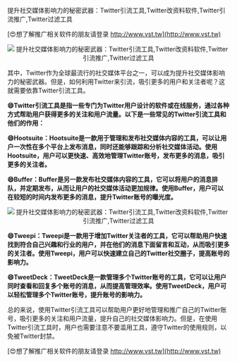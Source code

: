 提升社交媒体影响力的秘密武器：Twitter引流工具,Twitter改资料软件,Twitter引流推广,Twitter过滤工具

[😍想了解推广相关软件的朋友请登录 http://www.vst.tw](http://www.vst.tw)

 <center><img src="https://vst.tw/MP4/tuiguang/png/4.png" alt="提升社交媒体影响力的秘密武器：Twitter引流工具,Twitter改资料软件,Twitter引流推广,Twitter过滤工具"></center>

其中，Twitter作为全球最流行的社交媒体平台之一，可以成为提升社交媒体影响力的秘密武器。但是，如何利用Twitter来引流，吸引更多的用户和关注者呢？这就需要依靠Twitter引流工具。

**😄Twitter引流工具是指一些专门为Twitter用户设计的软件或在线服务，通过各种方式帮助用户获得更多的关注和用户流量。以下是一些常见的Twitter引流工具和他们的作用：**

**😄Hootsuite：Hootsuite是一款用于管理和发布社交媒体内容的工具，可以让用户一次性在多个平台上发布消息，同时还能够跟踪和分析社交媒体活动。使用Hootsuite，用户可以更快速、高效地管理Twitter账号，发布更多的消息，吸引更多的关注者。**

**😄Buffer：Buffer是另一款发布社交媒体内容的工具，它可以将用户的消息排队，并定期发布，从而让用户的社交媒体活动更加规律。使用Buffer，用户可以在较短的时间内发布更多的消息，提升Twitter账号的曝光度。**

 <center><img src="https://vst.tw/MP4/tuiguang/png/2.png" alt="提升社交媒体影响力的秘密武器：Twitter引流工具,Twitter改资料软件,Twitter引流推广,Twitter过滤工具"></center>

**😄Tweepi：Tweepi是一款用于增加Twitter关注者的工具，它可以帮助用户快速找到符合自己兴趣和行业的用户，并在他们的消息下面留言和互动，从而吸引更多的关注者。使用Tweepi，用户可以快速建立自己的Twitter社交圈子，提高账号的影响力。**

**😄TweetDeck：TweetDeck是一款管理多个Twitter账号的工具，它可以让用户同时查看和回复多个账号的消息，从而提高管理效率。使用TweetDeck，用户可以轻松管理多个Twitter账号，提升账号的影响力。**

总的来说，使用Twitter引流工具可以帮助用户更好地管理和推广自己的Twitter账号，吸引更多的关注和用户流量，提升自己的社交媒体影响力。但是，在使用Twitter引流工具时，用户也需要注意不要滥用工具，遵守Twitter的使用规则，以免被Twitter封禁。

[😍想了解推广相关软件的朋友请登录 http://www.vst.tw](http://www.vst.tw)



